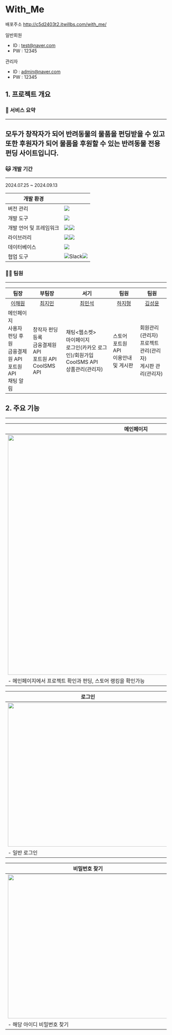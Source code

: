 # With_Me



배포주소
http://c5d2403t2.itwillbs.com/with_me/

일반회원
- ID : test@naver.com
- PW : 12345
  
관리자
- ID : admin@naver.com
- PW : 12345

## 1. 프로젝트 개요

### 🐶 서비스 요약
--------------------
모두가 창작자가 되어 반려동물의 물품을 펀딩받을 수 있고 또한 후원자가 되어 물품을 후원할 수 있는 반려동물 전용 펀딩 사이트입니다.
- 

### 🐱 개발 기간
------------------
2024.07.25 ~ 2024.09.13

|개발 환경||
|------|---|
|버전 관리|<img src="https://img.shields.io/badge/GitHub-181717?style=flat-square&logo=GitHub&logoColor=white"/>|
|개발 도구|<img src="https://img.shields.io/badge/Eclipse-2C2255?style=for-the-badge&logo=Eclipse%20IDE&logoColor=white">|
|개발 언어 및 프레임워크|<img src="https://img.shields.io/badge/java-007396?style=flat-square&logo=java&logoColor=white"/><img src="https://img.shields.io/badge/Spring-6DB33F?style=flat-square&logo=Spring&logoColor=white"/>|
|라이브러리|<img src="https://img.shields.io/badge/jQuery-0769AD?style=flat-square&logo=jQuery&logoColor=white"/><img src="https://img.shields.io/badge/MyBatis-000000?style=for-the-badge&logo=MyBatis&logoColor=white">|
|데이터베이스|<img src="https://img.shields.io/badge/MySQL-4479A1?style=flat-square&logo=MySQL&logoColor=white"/>|
|협업 도구|<img alt="Slack" src="https://img.shields.io/badge/Slack-4A154B?style=for-the-badge&logo=slack&logoColor=white" /><img src="https://img.shields.io/badge/Google%20Sheets-34A853?style=for-the-badge&logo=google-sheets&logoColor=white"/>|

### 👨‍💻 팀원
----------------
|팀장|부팀장|서기|팀원|팀원|
|------|---|---|---|---|
|<div align="center">[이해원](https://github.com/mentoswon)</div>|<div align="center">[최지민](https://github.com/codeJimin)</div>|<div align="center">[최민석](https://github.com/CHOIMINSEOK-KORR)</div>|<div align="center">[하지형](https://github.com/morehaji)</div>|<div align="center">[김성윤](https://github.com/Seong-yun-Kim)</div>|
|메인페이지<br>사용자 펀딩 후원<br>금융결제원 API<br>포트원 API<br>채팅 알림|창작자 펀딩 등록<br>금융결제원 API<br>포트원 API<br>CoolSMS API|채팅<웹소켓><br>마이페이지<br>로그인(카카오 로그인)/회원가입<br>CoolSMS API<br>상품관리(관리자)|스토어<br>포트원 API<br>이용안내 및 게시판|회원관리(관리자)<br>프로젝트 관리(관리자)<br>게시판 관리(관리자)|

## 2. 주요 기능
---------------------------------------------------------------------

|메인페이지|
|------|
|<img src="https://github.com/user-attachments/assets/77e27eee-dbd0-446f-86b4-fa1a08263fd6"  width="800" height="750"/>|
|- 메인페이지에서 프로젝트 확인과 펀딩, 스토어 랭킹을 확인가능|

|로그인|카카오 로그인|
|------|------|
|<img src="https://github.com/user-attachments/assets/18e3df31-5f66-4ab6-ab74-b5ae52bcb161"  width="500" height="450"/>|<img src="https://github.com/user-attachments/assets/8897b2f2-7a36-4143-94ec-5b1a9f134573"  width="500" height="450"/>|
|- 일반 로그인|카카오 REST API를 이용한 로그인|

|비밀번호 찾기|비밀번호 찾기|
|------|------|
|<img src="https://github.com/user-attachments/assets/9157810c-6165-4d9b-8afe-52459639a846"  width="500" height="450"/>|<img src="https://github.com/user-attachments/assets/1f23610e-a673-4b5c-86fe-c6877fac961f"  width="500" height="450"/>|
|- 해당 아이디 비밀번호 찾기|Cool SMS API를 이용한 휴대전화 인증으로 비밀번호 재설|



